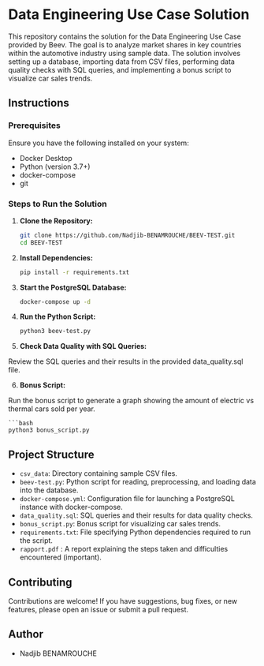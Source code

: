 # Data Engineering Use Case Solution

This repository contains the solution for the Data Engineering Use Case provided by Beev. The goal is to analyze market shares in key countries within the automotive industry using sample data. The solution involves setting up a database, importing data from CSV files, performing data quality checks with SQL queries, and implementing a bonus script to visualize car sales trends.

## Instructions

### Prerequisites

Ensure you have the following installed on your system:

- Docker Desktop
- Python (version 3.7+)
- docker-compose
- git

### Steps to Run the Solution

1. **Clone the Repository:**

   ```bash
   git clone https://github.com/Nadjib-BENAMROUCHE/BEEV-TEST.git
   cd BEEV-TEST

   
2. **Install Dependencies:**

    ```bash
    pip install -r requirements.txt

3. **Start the PostgreSQL Database:**

    ```bash
    docker-compose up -d

4. **Run the Python Script:**

    ```bash
    python3 beev-test.py

5. **Check Data Quality with SQL Queries:**

Review the SQL queries and their results in the provided data_quality.sql file.

6. **Bonus Script:**

Run the bonus script to generate a graph showing the amount of electric vs thermal cars sold per year.

    ```bash
    python3 bonus_script.py


## Project Structure

- `csv_data`: Directory containing sample CSV files.
- `beev-test.py`: Python script for reading, preprocessing, and loading data into the database.
- `docker-compose.yml`: Configuration file for launching a PostgreSQL instance with docker-compose.
- `data_quality.sql`: SQL queries and their results for data quality checks.
- `bonus_script.py`: Bonus script for visualizing car sales trends.
- `requirements.txt`: File specifying Python dependencies required to run the script.
- `rapport.pdf` : A report explaining the steps taken and difficulties encountered (important).

## Contributing

Contributions are welcome! If you have suggestions, bug fixes, or new features, please open an issue or submit a pull request.

## Author

- Nadjib BENAMROUCHE
